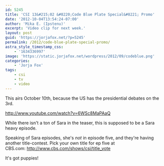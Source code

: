 ```yaml
---
id: 5245
title: 'CSI 13&#215;02 &#8220;Code Blue Plate Special&#8221; Promo'
date: '2012-10-04T13:54:24-07:00'
author: 'Mika E. (Ipstenu)'
excerpt: 'Video clip for next week.'
layout: post
guid: 'https://jorjafox.net/?p=5245'
permalink: /2012/code-blue-plate-special-promo/
astra_style_timestamp_css:
    - '1634336997'
image: 'https://static.jorjafox.net/wordpress/2012/09/codeblue.png'
categories:
    - 'Jorja Fox'
tags:
    - csi
    - tv
    - video
---
```


This airs October 10th, because the US has the presidential debates on the 3rd.

http://www.youtube.com/watch?v=6WSc8MaPAaQ

While there isn't a ton of Sara in the teaser, this is supposed to be a Sara heavy episode.

Speaking of Sara episodes, she's <em>not</em> in episode five, and they're having another title-contest. Pick your own title for ep five at CBS.com: <a href="http://www.facebook.com/l.php?u=http%3A%2F%2Fwww.cbs.com%2Fshows%2Fcsi%2Ftitle_vote&amp;h=FAQEmL2LL&amp;s=1" target="_blank">http://www.cbs.com/shows/csi/title_vote</a>

It's got puppies!